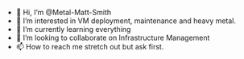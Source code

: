 - 👋 Hi, I’m @Metal-Matt-Smith
- 👀 I’m interested in VM deployment, maintenance and heavy metal.
- 🌱 I’m currently learning everything
- 💞️ I’m looking to collaborate on Infrastructure Management
- 📫 How to reach me stretch out but ask first.

<!---
Metal-Matt-Smith/Metal-Matt-Smith is a ✨ special ✨ repository because its `README.md` (this file) appears on your GitHub profile.
You can click the Preview link to take a look at your changes.
--->
